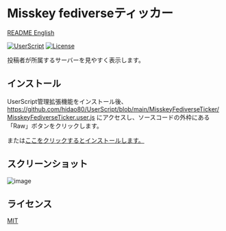 # Misskey fediverseティッカー

[README English](./README.md)

[![UserScript](https://img.shields.io/badge/Framework-UserScript-blue.svg)](https://en.wikipedia.org/wiki/Userscript)
[![License](https://img.shields.io/github/license/hidao80/UserScript)](/LICENSE)

投稿者が所属するサーバーを見やすく表示します。

## インストール

UserScript管理拡張機能をインストール後、https://github.com/hidao80/UserScript/blob/main/MisskeyFediverseTicker/MisskeyFediverseTicker.user.js にアクセスし、ソースコードの外枠にある「Raw」ボタンをクリックします。

または[ここをクリックするとインストールします。](https://github.com/hidao80/UserScript/raw/main/MisskeyFediverseTicker/MisskeyFediverseTicker.user.js)

## スクリーンショット

![image](https://user-images.githubusercontent.com/8155294/179437257-a32ccfd3-c154-498a-8fa9-a3d9c6fa0a7d.png)

## ライセンス

[MIT](/LICENSE)

